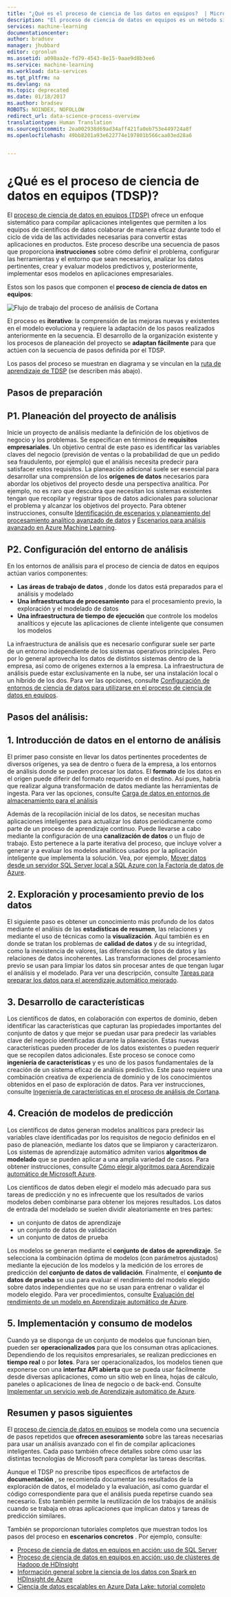 ```yaml
---
title: "¿Qué es el proceso de ciencia de los datos en equipos?  | Microsoft Docs"
description: "El proceso de ciencia de datos en equipos es un método sistemático cuyo objetivo es compilar aplicaciones inteligentes que utilicen el análisis avanzado."
services: machine-learning
documentationcenter: 
author: bradsev
manager: jhubbard
editor: cgronlun
ms.assetid: a098aa2e-fd79-4543-8e15-9aae9d8b3ee6
ms.service: machine-learning
ms.workload: data-services
ms.tgt_pltfrm: na
ms.devlang: na
ms.topic: deprecated
ms.date: 01/18/2017
ms.author: bradsev
ROBOTS: NOINDEX, NOFOLLOW
redirect_url: data-science-process-overview
translationtype: Human Translation
ms.sourcegitcommit: 2ea002938d69ad34aff421fa0eb753e449724a8f
ms.openlocfilehash: 49bb8201a93e622774e197801b566caa03ed28a6


---
```

# <a name="what-is-the-team-data-science-process-tdsp"></a>¿Qué es el proceso de ciencia de datos en equipos (TDSP)?
El [proceso de ciencia de datos en equipos (TDSP)](data-science-process-overview.md) ofrece un enfoque sistemático para compilar aplicaciones inteligentes que permiten a los equipos de científicos de datos colaborar de manera eficaz durante todo el ciclo de vida de las actividades necesarias para convertir estas aplicaciones en productos. Este proceso describe una secuencia de pasos que proporciona **instrucciones** sobre cómo definir el problema, configurar las herramientas y el entorno que sean necesarios, analizar los datos pertinentes, crear y evaluar modelos predictivos y, posteriormente, implementar esos modelos en aplicaciones empresariales. 

Estos son los pasos que componen el **proceso de ciencia de datos en equipos**:  

![Flujo de trabajo del proceso de análisis de Cortana](./media/machine-learning-data-science-the-cortana-analytics-process/CAP-workflow.png)

El proceso es **iterativo**: la comprensión de las mejoras nuevas y existentes en el modelo evoluciona y requiere la adaptación de los pasos realizados anteriormente en la secuencia. El desarrollo de la organización existente y los procesos de planeación del proyecto se **adaptan fácilmente** para que actúen con la secuencia de pasos definida por el TDSP. 

Los pasos del proceso se muestran en diagrama y se vinculan en la [ruta de aprendizaje de TDSP](https://azure.microsoft.com/documentation/learning-paths/cortana-analytics-process/) (se describen más abajo).  

## <a name="preparation-steps"></a>Pasos de preparación
## <a name="p1-plan-the-analytics-project"></a>P1. Planeación del proyecto de análisis
Inicie un proyecto de análisis mediante la definición de los objetivos de negocio y los problemas. Se especifican en términos de **requisitos empresariales**. Un objetivo central de este paso es identificar las variables claves del negocio (previsión de ventas o la probabilidad de que un pedido sea fraudulento, por ejemplo) que el análisis necesita predecir para satisfacer estos requisitos. La planeación adicional suele ser esencial para desarrollar una comprensión de los **orígenes de datos** necesarios para abordar los objetivos del proyecto desde una perspectiva analítica. Por ejemplo, no es raro que descubra que necesitan los sistemas existentes tengan que recopilar y registrar tipos de datos adicionales para solucionar el problema y alcanzar los objetivos del proyecto. Para obtener instrucciones, consulte [Identificación de escenarios y planeamiento del procesamiento analítico avanzado de datos](machine-learning-data-science-plan-your-environment.md) y [Escenarios para análisis avanzado en Azure Machine Learning](machine-learning-data-science-plan-sample-scenarios.md).  

## <a name="p2-setup-analytics-environment"></a>P2. Configuración del entorno de análisis
En los entornos de análisis para el proceso de ciencia de datos en equipos actúan varios componentes: 

* **Las áreas de trabajo de datos** , donde los datos está preparados para el análisis y modelado 
* **Una infraestructura de procesamiento** para el procesamiento previo, la exploración y el modelado de datos
* **Una infraestructura de tiempo de ejecución** que controle los modelos analíticos y ejecute las aplicaciones de cliente inteligente que consumen los modelos  

La infraestructura de análisis que es necesario configurar suele ser parte de un entorno independiente de los sistemas operativos principales. Pero por lo general aprovecha los datos de distintos sistemas dentro de la empresa, así como de orígenes externos a la empresa. La infraestructura de análisis puede estar exclusivamente en la nube, ser una instalación local o un híbrido de los dos. Para ver las opciones, consulte [Configuración de entornos de ciencia de datos para utilizarse en el proceso de ciencia de datos en equipos](machine-learning-data-science-environment-setup.md).

## <a name="analytics-steps"></a>Pasos del análisis:
## <a name="1-ingest-data-into-the-analytical-environment"></a>1. Introducción de datos en el entorno de análisis
El primer paso consiste en llevar los datos pertinentes procedentes de diversos orígenes, ya sea de dentro o fuera de la empresa, a los entornos de análisis donde se pueden procesar los datos. El **formato** de los datos en el origen puede diferir del formato requerido en el destino. Así pues, habría que realizar alguna transformación de datos mediante las herramientas de ingesta. Para ver las opciones, consulte [Carga de datos en entornos de almacenamiento para el análisis](machine-learning-data-science-ingest-data.md)

Además de la recopilación inicial de los datos, se necesitan muchas aplicaciones inteligentes para actualizar los datos periódicamente como parte de un proceso de aprendizaje continuo. Puede llevarse a cabo mediante la configuración de una **canalización de datos** o un flujo de trabajo. Esto pertenece a la parte iterativa del proceso, que incluye volver a generar y a evaluar los modelos analíticos usados por la aplicación inteligente que implementa la solución. Vea, por ejemplo, [Mover datos desde un servidor SQL Server local a SQL Azure con la Factoría de datos de Azure](machine-learning-data-science-move-sql-azure-adf.md).

## <a name="2-explore-and-pre-process-data"></a>2. Exploración y procesamiento previo de los datos
El siguiente paso es obtener un conocimiento más profundo de los datos mediante el análisis de las **estadísticas de resumen**, las relaciones y mediante el uso de técnicas como la **visualización**. Aquí también es en donde se tratan los problemas de **calidad de datos** y de su integridad, como la inexistencia de valores, las diferencias de tipos de datos y las relaciones de datos incoherentes. Las transformaciones del procesamiento previo se usan para limpiar los datos sin procesar antes de que tengan lugar el análisis y el modelado. Para ver una descripción, consulte [Tareas para preparar los datos para el aprendizaje automático mejorado](machine-learning-data-science-prepare-data.md).

## <a name="3-develop-features"></a>3. Desarrollo de características
Los científicos de datos, en colaboración con expertos de dominio, deben identificar las características que capturan las propiedades importantes del conjunto de datos y que mejor se puedan usar para predecir las variables clave del negocio identificadas durante la planeación. Estas nuevas características pueden proceder de los datos existentes o pueden requerir que se recopilen datos adicionales. Este proceso se conoce como **ingeniería de características** y es uno de los pasos fundamentales de la creación de un sistema eficaz de análisis predictivo. Este paso requiere una combinación creativa de experiencia de dominio y de los conocimientos obtenidos en el paso de exploración de datos. Para ver instrucciones, consulte [Ingeniería de características en el proceso de análisis de Cortana](machine-learning-data-science-create-features.md).

## <a name="4-create-predictive-models"></a>4. Creación de modelos de predicción
Los científicos de datos generan modelos analíticos para predecir las variables clave identificadas por los requisitos de negocio definidos en el paso de planeación, mediante los datos que se limpiaron y caracterizaron. Los sistemas de aprendizaje automático admiten varios **algoritmos de modelado** que se pueden aplicar a una amplia variedad de casos. Para obtener instrucciones, consulte [Cómo elegir algoritmos para Aprendizaje automático de Microsoft Azure](machine-learning-algorithm-choice.md).

Los científicos de datos deben elegir el modelo más adecuado para sus tareas de predicción y no es infrecuente que los resultados de varios modelos deben combinarse para obtener los mejores resultados. Los datos de entrada del modelado se suelen dividir aleatoriamente en tres partes:

* un conjunto de datos de aprendizaje 
* un conjunto de datos de validación 
* un conjunto de datos de prueba 

Los modelos se generan mediante el **conjunto de datos de aprendizaje**. Se selecciona la combinación óptima de modelos (con parámetros ajustados) mediante la ejecución de los modelos y la medición de los errores de predicción del **conjunto de datos de validación**. Finalmente, el **conjunto de datos de prueba** se usa para evaluar el rendimiento del modelo elegido sobre datos independientes que no se usan para entrenar o validar el modelo elegido.  Para ver procedimientos, consulte [Evaluación del rendimiento de un modelo en Aprendizaje automático de Azure](machine-learning-evaluate-model-performance.md).

## <a name="5-deploy-and-consume-models"></a>5. Implementación y consumo de modelos
Cuando ya se disponga de un conjunto de modelos que funcionan bien, pueden ser **operacionalizados** para que los consuman otras aplicaciones. Dependiendo de los requisitos empresariales, se realizan predicciones en **tiempo real** o por **lotes**. Para ser operacionalizados, los modelos tienen que exponerse con una **interfaz API abierta** que se pueda usar fácilmente desde diversas aplicaciones, como un sitio web en línea, hojas de cálculo, paneles o aplicaciones de línea de negocio o de back-end. Consulte [Implementar un servicio web de Aprendizaje automático de Azure](machine-learning-publish-a-machine-learning-web-service.md).

## <a name="summary-and-next-steps"></a>Resumen y pasos siguientes
El [proceso de ciencia de datos en equipos](https://azure.microsoft.com/documentation/learning-paths/cortana-analytics-process/) se modela como una secuencia de pasos repetidos que **ofrecen asesoramiento** sobre las tareas necesarias para usar un análisis avanzado con el fin de compilar aplicaciones inteligentes. Cada paso también ofrece detalles sobre cómo usar las distintas tecnologías de Microsoft para completar las tareas descritas. 

Aunque el TDSP no prescribe tipos específicos de artefactos de **documentación** , se recomienda documentar los resultados de la exploración de datos, el modelado y la evaluación, así como guardar el código correspondiente para que el análisis pueda repetirse cuando sea necesario. Esto también permite la reutilización de los trabajos de análisis cuando se trabaja en otras aplicaciones que implican datos y tareas de predicción similares.

También se proporcionan tutoriales completos que muestran todos los pasos del proceso en **escenarios concretos** . Por ejemplo, consulte:

* [Proceso de ciencia de datos en equipos en acción: uso de SQL Server](machine-learning-data-science-process-sql-walkthrough.md)
* [Proceso de ciencia de datos en equipos en acción: uso de clústeres de Hadoop de HDInsight](machine-learning-data-science-process-hive-walkthrough.md)
* [Información general sobre la ciencia de los datos con Spark en HDInsight de Azure](machine-learning-data-science-spark-overview.md)
* [Ciencia de datos escalables en Azure Data Lake: tutorial completo](machine-learning-data-science-process-data-lake-walkthrough.md)




<!--HONumber=Nov16_HO3-->


